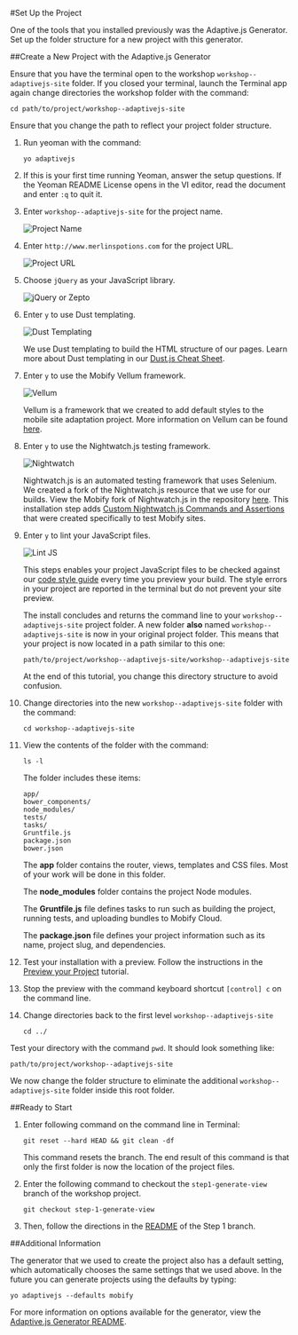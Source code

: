 #Set Up the Project

One of the tools that you installed previously was the Adaptive.js Generator. Set up the folder structure for a new project with this generator.

##Create a New Project with the Adaptive.js Generator

Ensure that you have the terminal open to the workshop `workshop--adaptivejs-site` folder.
If you closed your terminal, launch the Terminal app again change directories the workshop folder with the command:

    cd path/to/project/workshop--adaptivejs-site

Ensure that you change the path to reflect your project folder structure.

1. Run yeoman with the command:

    ```
    yo adaptivejs
    ```

2. If this is your first time running Yeoman, answer the setup questions. If the Yeoman README License opens in the VI editor, read the document and enter `:q` to quit it.

3. Enter `workshop--adaptivejs-site` for the project name.

    ![Project Name](https://s3.amazonaws.com/uploads.hipchat.com/15359/58442/t2kd0iMRsCNzXLn/Screen%20Shot%202015-11-06%20at%202.00.32%20PM.png)

4. Enter `http://www.merlinspotions.com` for the project URL.

    ![Project URL](https://s3.amazonaws.com/uploads.hipchat.com/15359/58442/IIPtfXH3ZUagLjD/Screen%20Shot%202015-11-06%20at%202.01.01%20PM.png)

5. Choose `jQuery` as your JavaScript library.

    ![jQuery or Zepto](https://s3.amazonaws.com/uploads.hipchat.com/15359/58442/xitBpliuyR1MEpH/Screen%20Shot%202015-11-06%20at%202.01.25%20PM.png)

6. Enter `y` to use Dust templating.

    ![Dust Templating](https://s3.amazonaws.com/uploads.hipchat.com/15359/58442/xitBpliuyR1MEpH/Screen%20Shot%202015-11-06%20at%202.01.25%20PM.png)

    We use Dust templating to build the HTML structure of our pages. Learn more about Dust templating in our [Dust.js Cheat Sheet](https://cloud.mobify.com/docs/adaptivejs/adapting/dustjs-cheat-sheet/).

7. Enter `y` to use the Mobify Vellum framework.

    ![Vellum](https://s3.amazonaws.com/uploads.hipchat.com/15359/58442/zaFSq3F4P5xggjz/Screen%20Shot%202015-11-06%20at%202.01.35%20PM.png)

    Vellum is a framework that we created to add default styles to the mobile site adaptation project. More information on Vellum can be found [here](https://github.com/mobify/vellum).

8. Enter `y` to use the Nightwatch.js testing framework.

    ![Nightwatch](https://s3.amazonaws.com/uploads.hipchat.com/15359/58442/N2RYbhnEpktuhxP/Screen%20Shot%202015-11-06%20at%202.01.44%20PM.png)

    Nightwatch.js is an automated testing framework that uses Selenium. We created a fork of the Nightwatch.js resource that we use for our builds. View the Mobify fork of Nightwatch.js in the repository [here](https://github.com/mobify/nightwatch). This installation step adds [Custom Nightwatch.js Commands and Assertions](https://cloud.mobify.com/docs/adaptivejs/testing/custom-nightwatch-api/) that were created specifically to test Mobify sites.

9. Enter `y` to lint your JavaScript files.

    ![Lint JS](https://s3.amazonaws.com/uploads.hipchat.com/15359/58442/sxFf3kAuLts0DEU/Screen%20Shot%202015-11-06%20at%202.01.52%20PM.png)

    This steps enables your project JavaScript files to be checked against our [code style guide](https://github.com/mobify/mobify-code-style) every time you preview your build. The style errors in your project are reported in the terminal but do not prevent your site preview.

    The install concludes and returns the command line to your `workshop--adaptivejs-site` project folder. A new folder **also** named `workshop--adaptivejs-site` is now in your original project folder.
    This means that your project is now located in a path similar to this one:

    ```
    path/to/project/workshop--adaptivejs-site/workshop--adaptivejs-site
    ```

    At the end of this tutorial, you change this directory structure to avoid confusion.

11. Change directories into the new `workshop--adaptivejs-site` folder with the command:


    ```
    cd workshop--adaptivejs-site
    ```

12. View the contents of the folder with the command:

    ```
    ls -l
    ```

    The folder includes these items:

    ```
    app/
    bower_components/
    node_modules/
    tests/
    tasks/
    Gruntfile.js
    package.json
    bower.json
    ```

    The **app** folder contains the router, views, templates and CSS files. Most of your work will be done in this folder.

    The **node_modules** folder contains the project Node modules.

    The **Gruntfile.js** file defines tasks to run such as building the project, running tests, and uploading bundles to Mobify Cloud.

    The **package.json** file defines your project information such as its name, project slug, and dependencies.

13. Test your installation with a preview. Follow the instructions in the [Preview your Project](http://adaptivejs.mobify.com/v1.0/docs/preview-your-project) tutorial.

14. Stop the preview with the command keyboard shortcut `[control] c` on the command line.

15. Change directories back to the first level `workshop--adaptivejs-site`

        cd ../

Test your directory with the command `pwd`. It should look something like:

    path/to/project/workshop--adaptivejs-site

We now change the folder structure to eliminate the additional `workshop--adaptivejs-site` folder inside this root folder.

##Ready to Start

1. Enter following command on the command line in Terminal:

    ```
    git reset --hard HEAD && git clean -df
    ```

    This command resets the branch. The end result of this command is that only the first folder is now the location of the project files.

2. Enter the following command to checkout the `step1-generate-view` branch of the workshop project.

    ```
    git checkout step-1-generate-view
    ```

3. Then, follow the directions in the  [README](https://github.com/mobify/workshop--adaptivejs-site/blob/step-1-generate-view/README.md) of the Step 1 branch.

##Additional Information

The generator that we used to create the project also has a default setting, which automatically chooses the same settings that we used above. In the future you can generate projects using the defaults by typing:

```
yo adaptivejs --defaults mobify
```

For more information on options available for the generator, view the [Adaptive.js Generator  README](https://github.com/mobify/generator-adaptivejs).
